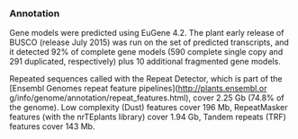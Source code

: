 ### Annotation

Gene models were predicted using EuGene 4.2. The plant early release of
BUSCO (release July 2015) was run on the set of predicted transcripts,
and it detected 92% of complete gene models (590 complete single copy
and 291 duplicated, respectively) plus 10 additional fragmented gene
models.

Repeated sequences called with the Repeat Detector, which is part of the [Ensembl Genomes repeat feature pipelines](http://plants.ensembl.or
g/info/genome/annotation/repeat_features.html), cover 2.25 Gb (74.8% of the genome). Low complexity (Dust) features cover 196 Mb, RepeatMasker features (with the nrTEplants library) cover 1.94 Gb, Tandem repeats (TRF) features cover 143 Mb.
